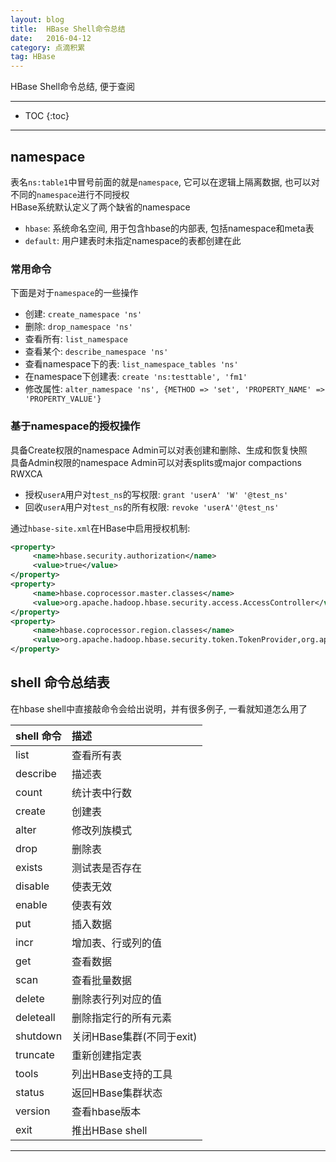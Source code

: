 ```yaml
---
layout: blog
title:  HBase Shell命令总结
date:   2016-04-12
category: 点滴积累
tag: HBase
---
```

HBase Shell命令总结, 便于查阅




*****

* TOC
{:toc}

*****

## namespace

表名`ns:table1`中冒号前面的就是`namespace`, 它可以在逻辑上隔离数据, 也可以对不同的`namespace`进行不同授权  
HBase系统默认定义了两个缺省的namespace

* `hbase`: 系统命名空间, 用于包含hbase的内部表, 包括namespace和meta表
* `default`: 用户建表时未指定namespace的表都创建在此

### 常用命令

下面是对于`namespace`的一些操作

* 创建: `create_namespace 'ns'`
* 删除: `drop_namespace 'ns'`
* 查看所有: `list_namespace`
* 查看某个: `describe_namespace 'ns'`
* 查看namespace下的表: `list_namespace_tables 'ns'`
* 在namespace下创建表: `create 'ns:testtable', 'fm1'`
* 修改属性: `alter_namespace 'ns', {METHOD => 'set', 'PROPERTY_NAME' => 'PROPERTY_VALUE'}`

### 基于namespace的授权操作

具备Create权限的namespace Admin可以对表创建和删除、生成和恢复快照  
具备Admin权限的namespace Admin可以对表splits或major compactions  
RWXCA

* 授权`userA`用户对`test_ns`的写权限: `grant 'userA' 'W' '@test_ns'`
* 回收`userA`用户对`test_ns`的所有权限: `revoke 'userA''@test_ns'`

通过`hbase-site.xml`在HBase中启用授权机制:

~~~xml
<property>
     <name>hbase.security.authorization</name>
     <value>true</value>
</property>
<property>
     <name>hbase.coprocessor.master.classes</name>
     <value>org.apache.hadoop.hbase.security.access.AccessController</value>
</property>
<property>
     <name>hbase.coprocessor.region.classes</name>
     <value>org.apache.hadoop.hbase.security.token.TokenProvider,org.apache.hadoop.hbase.security.access.AccessController</value>
</property>
~~~

## shell 命令总结表

在hbase shell中直接敲命令会给出说明，并有很多例子, 一看就知道怎么用了

| shell 命令           | 描述            |
|:---------------------|:---------------|
| list                 |  查看所有表      |
| describe             |  描述表         |
| count                |  统计表中行数    |
| create               |  创建表         |
| alter                |  修改列族模式    |
| drop                 |  删除表         |
| exists               |  测试表是否存在  |
| disable              |  使表无效       |
| enable               |  使表有效       |
| put                  |  插入数据       |
| incr                 |  增加表、行或列的值   |
| get                  |  查看数据       |
| scan                 |  查看批量数据    |
| delete               |  删除表行列对应的值   |
| deleteall            |  删除指定行的所有元素  |
| shutdown             |  关闭HBase集群(不同于exit) |
| truncate             |  重新创建指定表      |
| tools                |  列出HBase支持的工具 |
| status               |  返回HBase集群状态   |
| version              |  查看hbase版本      |
| exit                 |  推出HBase shell   |

*****
